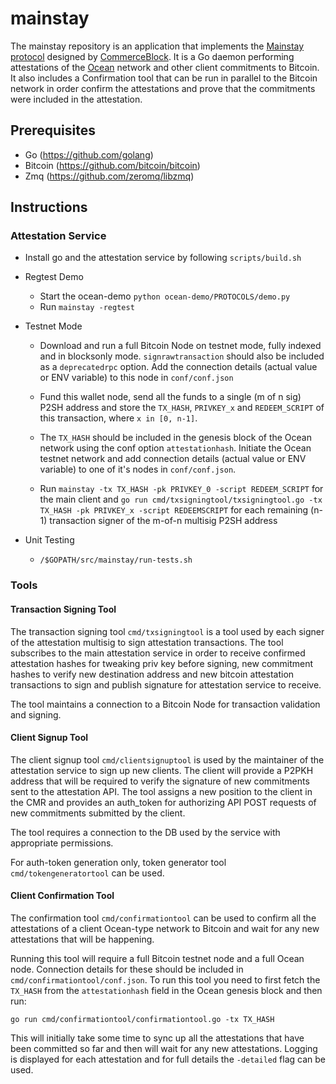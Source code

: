 # mainstay
The mainstay repository is an application that implements the [Mainstay protocol](https://www.commerceblock.com/wp-content/uploads/2018/03/commerceblock-mainstay-whitepaper.pdf) designed by [CommerceBlock](https://www.commerceblock.com). It is a Go daemon performing attestations of the [Ocean](https://github.com/commerceblock/ocean) network and other client commitments to Bitcoin. It also includes a Confirmation tool that can be run in parallel to the Bitcoin network in order confirm the attestations and prove that the commitments were included in the attestation.

## Prerequisites
* Go (https://github.com/golang)
* Bitcoin (https://github.com/bitcoin/bitcoin)
* Zmq (https://github.com/zeromq/libzmq)

## Instructions

### Attestation Service

- Install go and the attestation service by following `scripts/build.sh`

- Regtest Demo
    - Start the ocean-demo `python ocean-demo/PROTOCOLS/demo.py`
    - Run `mainstay -regtest`

- Testnet Mode

    - Download and run a full Bitcoin Node on testnet mode, fully indexed and in blocksonly mode. `signrawtransaction` should also be included as a `deprecatedrpc` option. Add the connection details (actual value or ENV variable) to this node in `conf/conf.json`

    - Fund this wallet node, send all the funds to a single (m of n sig) P2SH address and store the `TX_HASH`, `PRIVKEY_x` and `REDEEM_SCRIPT` of this transaction, where `x in [0, n-1]`.

    - The `TX_HASH` should be included in the genesis block of the Ocean network using the conf option `attestationhash`. Initiate the Ocean testnet network and add connection details (actual value or ENV variable) to one of it's nodes in `conf/conf.json`.

    - Run `mainstay -tx TX_HASH -pk PRIVKEY_0 -script REDEEM_SCRIPT` for the main client and `go run cmd/txsigningtool/txsigningtool.go -tx TX_HASH -pk PRIVKEY_x -script REDEEMSCRIPT` for each remaining (n-1) transaction signer of the m-of-n multisig P2SH address

- Unit Testing
    - `/$GOPATH/src/mainstay/run-tests.sh`

### Tools

#### Transaction Signing Tool

The transaction signing tool `cmd/txsigningtool` is a tool used by each signer of the attestation multisig to sign attestation transactions. The tool subscribes to the main attestation service in order to receive confirmed attestation hashes for tweaking priv key before signing, new commitment hashes to verify new destination address and new bitcoin attestation transactions to sign and publish signature for attestation service to receive.

The tool maintains a connection to a Bitcoin Node for transaction validation and signing.

#### Client Signup Tool

The client signup tool `cmd/clientsignuptool` is used by the maintainer of the attestation service to sign up new clients. The client will provide a P2PKH address that will be required to verify the signature of new commitments sent to the attestation API. The tool assigns a new position to the client in the CMR and provides an auth_token for authorizing API POST requests of new commitments submitted by the client.

The tool requires a connection to the DB used by the service with appropriate permissions.

For auth-token generation only, token generator tool `cmd/tokengeneratortool` can be used.

#### Client Confirmation Tool

The confirmation tool `cmd/confirmationtool` can be used to confirm all the attestations of a client Ocean-type network to Bitcoin and wait for any new attestations that will be happening.

Running this tool will require a full Bitcoin testnet node and a full Ocean node. Connection details for these should be included in `cmd/confirmationtool/conf.json`. To run this tool you need to first fetch the `TX_HASH` from the `attestationhash` field in the Ocean genesis block and then run:

`go run cmd/confirmationtool/confirmationtool.go -tx TX_HASH`

This will initially take some time to sync up all the attestations that have been committed so far and then will wait for any new attestations. Logging is displayed for each attestation and for full details the `-detailed` flag can be used.
